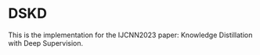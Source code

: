 # DSKD
This is the implementation for the IJCNN2023 paper: Knowledge Distillation with Deep Supervision.
